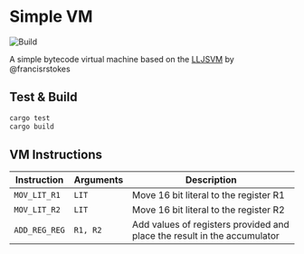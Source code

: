 # Simple VM
![Build](https://github.com/renjithgr/simple-vm/workflows/Build/badge.svg)

A simple bytecode virtual machine based on the [LLJSVM](https://github.com/LowLevelJavaScript/16-Bit-Virtual-Machine) by @francisrstokes

## Test & Build

```sh
cargo test
cargo build
```

## VM Instructions

| Instruction   | Arguments | Description |
|---------------|-----------|-------------|
| `MOV_LIT_R1`  | `LIT`     | Move 16 bit literal to the register R1 |
| `MOV_LIT_R2`  | `LIT`     | Move 16 bit literal to the register R2 |
| `ADD_REG_REG` | `R1, R2`  | Add values of registers provided and place the result in the accumulator|

